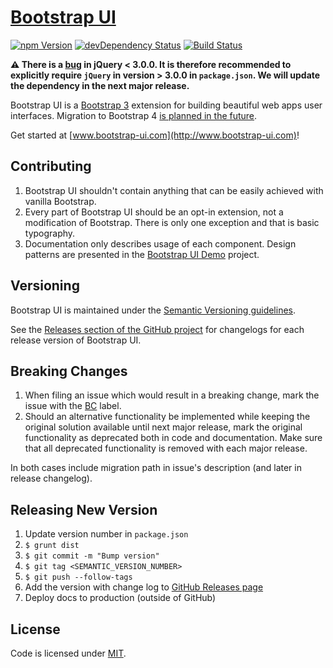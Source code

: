 # [Bootstrap UI](http://www.bootstrap-ui.com)

[![npm Version](https://badge.fury.io/js/bootstrap-ui.svg)](https://www.npmjs.com/package/bootstrap-ui)
[![devDependency Status](https://david-dm.org/visionappscz/bootstrap-ui/dev-status.svg)](https://david-dm.org/visionappscz/bootstrap-ui#info=devDependencies)
[![Build Status](https://travis-ci.org/visionappscz/bootstrap-ui.svg?branch=master)](https://travis-ci.org/visionappscz/bootstrap-ui)

**⚠ There is a [bug](https://nvd.nist.gov/vuln/detail/CVE-2015-9251) in jQuery < 3.0.0. It is therefore recommended to explicitly require `jQuery` in version > 3.0.0 in `package.json`. We will update the dependency in the next major release.**

Bootstrap UI is a [Bootstrap 3](http://getbootstrap.com) extension for building beautiful web apps user
interfaces. Migration to Bootstrap 4
[is planned in the future](https://github.com/visionappscz/bootstrap-ui/issues/94). 

Get started at [www.bootstrap-ui.com](http://www.bootstrap-ui.com)!

## Contributing

1. Bootstrap UI shouldn't contain anything that can be easily achieved with vanilla Bootstrap.
2. Every part of Bootstrap UI should be an opt-in extension, not a modification of Bootstrap. There is only one
   exception and that is basic typography.
3. Documentation only describes usage of each component. Design patterns are presented in the
   [Bootstrap UI Demo](https://github.com/visionappscz/demo.bootstrap-ui.com) project.

## Versioning

Bootstrap UI is maintained under the [Semantic Versioning guidelines](http://semver.org/).

See the [Releases section of the GitHub project](https://github.com/visionappscz/bootstrap-ui/releases) for changelogs for each release version of Bootstrap UI.

## Breaking Changes

1. When filing an issue which would result in a breaking change, mark the issue with the [BC](https://github.com/visionappscz/bootstrap-ui/issues?utf8=%E2%9C%93&q=is%3Aissue%20is%3Aopen%20label%3ABC) label.
2. Should an alternative functionality be implemented while keeping the original solution available until next major release, mark the original functionality as deprecated both in code and documentation. Make sure that all deprecated functionality is removed with each major release.

In both cases include migration path in issue's description (and later in release changelog).

## Releasing New Version

1. Update version number in `package.json`
2. `$ grunt dist`
3. `$ git commit -m "Bump version"`
4. `$ git tag <SEMANTIC_VERSION_NUMBER>`
5. `$ git push --follow-tags`
6. Add the version with change log to [GitHub Releases page](https://github.com/visionappscz/bootstrap-ui/releases)
7. Deploy docs to production (outside of GitHub)

## License

Code is licensed under [MIT](https://github.com/visionappscz/bootstrap-ui/blob/master/LICENSE).
